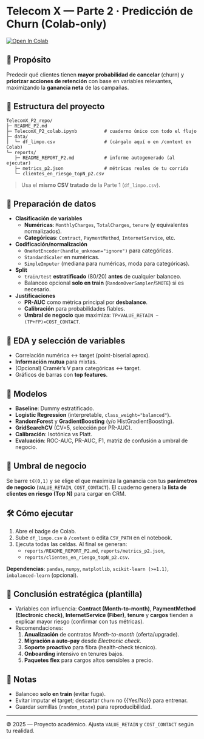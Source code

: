 # Telecom X — Parte 2 · Predicción de Churn (Colab-only)

[![Open In Colab](https://colab.research.google.com/assets/colab-badge.svg)](https://colab.research.google.com/github/flacoca1970/Desafio_2_P2/tree/main/notebooks/TelecomX_P2_colab.ipynb)

## 🎯 Propósito
Predecir qué clientes tienen **mayor probabilidad de cancelar** (churn) y **priorizar acciones de retención** con base en variables relevantes, maximizando la **ganancia neta** de las campañas.
## 📁 Estructura del proyecto
```
TelecomX_P2_repo/
├─ README_P2.md
├─ TelecomX_P2_colab.ipynb          # cuaderno único con todo el flujo
├─ data/
│  └─ df_limpo.csv                  # (cárgalo aquí o en /content en Colab)
└─ reports/
   ├─ README_REPORT_P2.md           # informe autogenerado (al ejecutar)
   ├─ metrics_p2.json               # métricas reales de tu corrida
   └─ clientes_en_riesgo_topN_p2.csv
```
> Usa el **mismo CSV tratado** de la Parte 1 (`df_limpo.csv`).
## 🧼 Preparación de datos
- **Clasificación de variables**
  - **Numéricas**: `MonthlyCharges`, `TotalCharges`, `tenure` (y equivalentes normalizados).
  - **Categóricas**: `Contract`, `PaymentMethod`, `InternetService`, etc.
- **Codificación/normalización**
  - `OneHotEncoder(handle_unknown="ignore")` para categóricas.
  - `StandardScaler` en numéricas.
  - `SimpleImputer` (mediana para numéricas, moda para categóricas).
- **Split**
  - `train/test` **estratificado** (80/20) **antes** de cualquier balanceo.
  - Balanceo opcional **solo en train** (`RandomOverSampler`/`SMOTE`) si es necesario.
- **Justificaciones**
  - **PR-AUC** como métrica principal por **desbalance**.
  - **Calibración** para probabilidades fiables.
  - **Umbral de negocio** que maximiza: `TP×VALUE_RETAIN − (TP+FP)×COST_CONTACT`.
## 🔎 EDA y selección de variables
- Correlación numérica ↔ target (point-biserial aprox).
- **Información mutua** para mixtas.
- (Opcional) Cramér’s V para categóricas ↔ target.
- Gráficos de barras con **top features**.
## 🤖 Modelos
- **Baseline**: Dummy estratificado.
- **Logistic Regression** (interpretable, `class_weight="balanced"`).
- **RandomForest** y **GradientBoosting** (y/o HistGradientBoosting).
- **GridSearchCV** (CV=5, selección por PR-AUC).
- **Calibración**: Isotónica vs Platt.
- **Evaluación**: ROC-AUC, PR-AUC, F1, matriz de confusión a umbral de negocio.
## 💸 Umbral de negocio
Se barre `t∈(0,1)` y se elige el que maximiza la ganancia con tus **parámetros de negocio** (`VALUE_RETAIN`, `COST_CONTACT`).
El cuaderno genera la **lista de clientes en riesgo (Top N)** para cargar en CRM.
## 🛠️ Cómo ejecutar
1. Abre el badge de Colab.
2. Sube `df_limpo.csv` a `/content` o edita `CSV_PATH` en el notebook.
3. Ejecuta todas las celdas. Al final se generan:
   - `reports/README_REPORT_P2.md`, `reports/metrics_p2.json`,
   - `reports/clientes_en_riesgo_topN_p2.csv`.

**Dependencias**: `pandas`, `numpy`, `matplotlib`, `scikit-learn (>=1.1)`, `imbalanced-learn` (opcional).
## 🧭 Conclusión estratégica (plantilla)
- Variables con influencia: **Contract (Month-to-month)**, **PaymentMethod (Electronic check)**, **InternetService (Fiber)**, **tenure** y **cargos** tienden a explicar mayor riesgo (confirmar con tus métricas).
- Recomendaciones:
  1) **Anualización** de contratos *Month-to-month* (oferta/upgrade).
  2) **Migración a auto-pay** desde *Electronic check*.
  3) **Soporte proactivo** para fibra (health-check técnico).
  4) **Onboarding** intensivo en tenures bajos.
  5) **Paquetes flex** para cargos altos sensibles a precio.
## 📌 Notas
- Balanceo **solo en train** (evitar fuga).
- Evitar imputar el target; descartar `Churn` no {{Yes/No}} para entrenar.
- Guardar semillas (`random_state`) para reproducibilidad.

---

© 2025 — Proyecto académico. Ajusta `VALUE_RETAIN` y `COST_CONTACT` según tu realidad.
